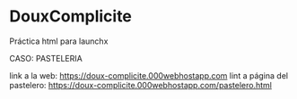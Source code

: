 # DouxComplicite
Práctica html para launchx

CASO: PASTELERIA

link a la web: https://doux-complicite.000webhostapp.com
lint a página del pastelero: https://doux-complicite.000webhostapp.com/pastelero.html

